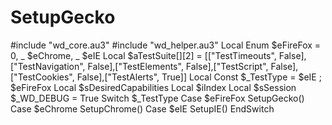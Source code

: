 # SetupGecko
#include "wd_core.au3" #include "wd_helper.au3"  Local Enum $eFireFox = 0, _         $eChrome, _         $eIE  Local $aTestSuite[][2] = [["TestTimeouts", False],["TestNavigation", False],["TestElements", False],["TestScript", False],["TestCookies", False],["TestAlerts", True]]  Local Const $_TestType = $eIE ; $eFireFox Local $sDesiredCapabilities Local $iIndex Local $sSession  $_WD_DEBUG = True  Switch $_TestType     Case $eFireFox         SetupGecko()      Case $eChrome         SetupChrome()      Case $eIE         SetupIE()  EndSwitch
